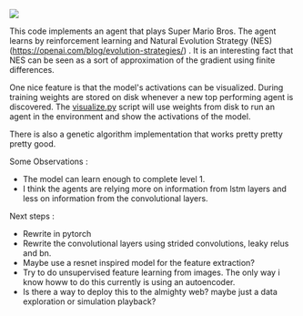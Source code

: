 ![](media/MarioDemo.gif)


This code implements an agent that plays Super Mario Bros. The agent learns by reinforcement learning and Natural Evolution Strategy (NES) (https://openai.com/blog/evolution-strategies/) . It is an interesting fact that NES can be seen as a sort of approximation of the gradient using finite differences.

One nice feature is that the model's activations can be visualized. During training weights are stored on disk whenever a new top performing agent is discovered. The [visualize.py](visualize.py) script will use weights from disk to run an agent in the environment and show the activations of the model.

There is also a genetic algorithm implementation that works pretty pretty pretty good.

Some Observations :
* The model can learn enough to complete level 1.
* I think the agents are relying more on information from lstm layers and less on information from the convolutional layers.

Next steps :
* Rewrite in pytorch
* Rewrite the convolutional layers using strided convolutions, leaky relus and bn.
* Maybe use a resnet inspired model for the feature extraction?
* Try to do unsupervised feature learning from images. The only way i know howw to do this currently is using an autoencoder.
* Is there a way to deploy this to the almighty web? maybe just a data exploration or simulation playback?

